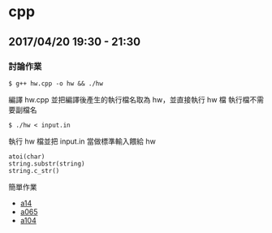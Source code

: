 # cpp

## 2017/04/20 19:30 - 21:30
### 討論作業

```
$ g++ hw.cpp -o hw && ./hw
```

編譯 hw.cpp 並把編譯後產生的執行檔名取為 hw，並直接執行 hw 檔
執行檔不需要副檔名

```
$ ./hw < input.in
```

執行 hw 檔並把 input.in 當做標準輸入餵給 hw

```
atoi(char)
string.substr(string)
string.c_str()
```

簡單作業

- [a14](https://zerojudge.tw/ShowProblem?problemid=a149)
- [a065](https://zerojudge.tw/ShowProblem?problemid=a065)
- [a104](https://zerojudge.tw/ShowProblem?problemid=a104)
